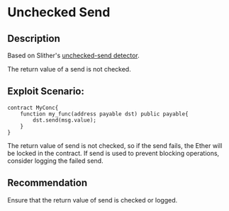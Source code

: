 # Unchecked Send

## Description

Based on Slither's [unchecked-send detector](https://github.com/crytic/slither/wiki/Detector-Documentation#unchecked-send).


The return value of a send is not checked.
## Exploit Scenario:

```
contract MyConc{
    function my_func(address payable dst) public payable{
        dst.send(msg.value);
    }
}
```

The return value of send is not checked, so if the send fails, the Ether will be locked in the contract. If send is used to prevent blocking operations, consider logging the failed send.

## Recommendation

Ensure that the return value of send is checked or logged.